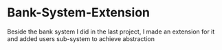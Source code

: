 # Bank-System-Extension
Beside the bank system I did in the last project, I made an extension for it and added users sub-system to achieve abstraction
